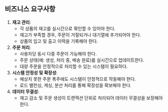## **비즈니스 요구사항**

1. **재고 관리**:
    - 각 상품의 재고를 실시간으로 확인할 수 있어야 한다.
    - 재고가 부족할 경우, 주문이 거절되거나 대기열에 추가되어야 한다.
    - 상품의 입고 및 출고 이력을 기록해야 한다.
2. **주문 처리**:
    - 사용자당 동시 다중 주문이 가능해야 한다.
    - 주문 상태(예: 생성, 처리 중, 배송 완료)를 실시간으로 업데이트한다.
    - 대량 주문을 안정적으로 처리할 수 있는 시스템이 필요하다.
3. **시스템 안정성 및 확장성**:
    - 예상치 못한 주문 폭주에도 시스템이 안정적으로 작동해야 한다.
    - 로드 밸런싱, 캐싱, 분산 처리를 통해 확장성을 확보해야 한다.
4. **데이터 무결성**:
    - 재고 감소 및 주문 생성이 트랜잭션 단위로 처리되어 데이터 무결성을 보장해야 한다.
